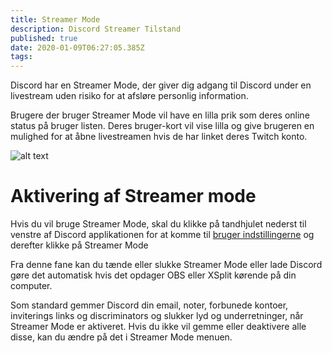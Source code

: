 ```yaml
---
title: Streamer Mode
description: Discord Streamer Tilstand
published: true
date: 2020-01-09T06:27:05.385Z
tags: 
---
```


Discord har en Streamer Mode, der giver dig adgang til Discord under en livestream uden risiko for at afsløre personlig information.

Brugere der bruger Streamer Mode vil have en lilla prik som deres online status på bruger listen. Deres bruger-kort vil vise lilla og give brugeren en mulighed for at åbne livestreamen hvis de har linket deres Twitch konto.

![alt text](http://i.imgur.com/zt8qHVQ.png?1)

# Aktivering af Streamer mode
Hvis du vil bruge Streamer Mode, skal du klikke på tandhjulet nederst til venstre af Discord applikationen for at komme til [bruger indstillingerne](/user-settings) og derefter klikke på Streamer Mode

Fra denne fane kan du tænde eller slukke Streamer Mode eller lade Discord gøre det automatisk hvis det opdager OBS eller XSplit kørende på din computer.

Som standard gemmer Discord din email, noter, forbunede kontoer, inviterings links og discriminators og slukker lyd og underretninger, når Streamer Mode er aktiveret. Hvis du ikke vil gemme eller deaktivere alle disse, kan du ændre på det i Streamer Mode menuen.